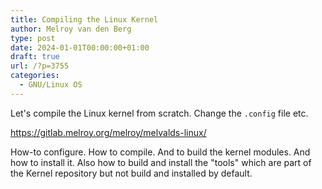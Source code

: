 ```yaml
---
title: Compiling the Linux Kernel
author: Melroy van den Berg
type: post
date: 2024-01-01T00:00:00+01:00
draft: true
url: /?p=3755
categories:
  - GNU/Linux OS
---
```


Let's compile the Linux kernel from scratch. Change the `.config` file etc.

https://gitlab.melroy.org/melroy/melvalds-linux/

How-to configure. How to compile. And to build the kernel modules. And how to install it.
Also how to build and install the "tools" which are part of the Kernel repository but not build and installed by default.
